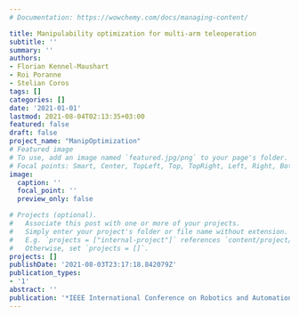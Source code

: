 ```yaml
---
# Documentation: https://wowchemy.com/docs/managing-content/

title: Manipulability optimization for multi-arm teleoperation
subtitle: ''
summary: ''
authors:
- Florian Kennel-Maushart
- Roi Poranne
- Stelian Coros
tags: []
categories: []
date: '2021-01-01'
lastmod: 2021-08-04T02:13:35+03:00
featured: false
draft: false
project_name: "ManipOptimization"
# Featured image
# To use, add an image named `featured.jpg/png` to your page's folder.
# Focal points: Smart, Center, TopLeft, Top, TopRight, Left, Right, BottomLeft, Bottom, BottomRight.
image:
  caption: ''
  focal_point: ''
  preview_only: false

# Projects (optional).
#   Associate this post with one or more of your projects.
#   Simply enter your project's folder or file name without extension.
#   E.g. `projects = ["internal-project"]` references `content/project/deep-learning/index.md`.
#   Otherwise, set `projects = []`.
projects: []
publishDate: '2021-08-03T23:17:18.842079Z'
publication_types:
- '1'
abstract: ''
publication: '*IEEE International Conference on Robotics and Automation (ICRA) 2021*'
---
```

